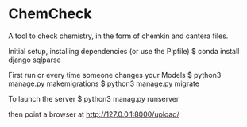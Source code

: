 # ChemCheck
A tool to check chemistry, in the form of chemkin and cantera files.


Initial setup, installing dependencies (or use the Pipfile)
$ conda install django sqlparse

First run or every time someone changes your Models
$ python3 manage.py makemigrations
$ python3 manage.py migrate

To launch the server
$ python3 manag.py runserver

then point a browser at http://127.0.0.1:8000/upload/